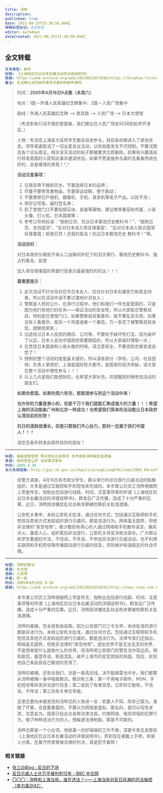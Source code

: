 ```yaml
---
title: 汤晔
description: 
published: true
date: 2021-09-25T15:39:58.094Z
特殊标签标记: #无标签
editor: markdown
dateCreated: 2021-09-25T15:39:58.094Z
---
```


## 全文转载

```YAML
文本类型: 邮件
标题: 《上海地区抗议日本右翼活动的详细说明书》
链接: https://web.archive.org/web/20210925073208/https://bluehua.tistory.com/47
备注: 无法确认这份邮件是否与最初的邮件相同
```

> 时间：**2005年4月16日9点整（本周六）**
>
> 地点：1路－外滩人民英雄纪念碑集中、2路－人民广场集中
>
> 路线：外滩人民英雄纪念碑 —> 南京路 —> 人民广场 —> 日本大使馆
>
> （考虑到有行动不便的爱国者，我们建议在人民广场坐925B到虹桥开发区。）
>
> 人物：有消息上海各大高校学生都会自发参与，目前各校都进入了紧张状态，领导普遍取消了一切出差会议活动，以防局面发生不可控制。不要试图去各个论坛查证，相关该天活动的帖子都被要求立即删除。如果有兴趣请自行转发周围的人获知此事并邀请参加，如果不愿直接参与届时去看看热闹也好的，会是难得的景观！^\_^
>
> **活动注意事项：**
>
> 1. 记得自带干粮和饮水，不要选择日本的品牌；
> 2. 尽量不要带贵重物品，尽量穿运动鞋，便于跑动；
> 3. 不要携带日产相机、摄像机、手机、录音机等电子产品，以防不测；
> 4. 带好记号笔，届时签名用；
> 5. 到了使馆门口不要投掷石块、金属等硬物，建议携带番茄和鸡蛋、小泉头像、打火机、日本国旗等；
> 6. 参考口号和标语：“抵制日货、抗议日本篡改历史教科书！”、“抵制日货、支持国货”、“反对日本进入常任理事国”、“反对日本进入联合国常任理事国！拒绝日货！还我钓鱼岛！抗议日本篡改历史 教科书！”等。
>
> **活动目的：**
>
> 对日本政府长期拒不承认二战期间所犯下的滔天罪行、篡改历史教科书、强占钓鱼岛、妄想
>
> 加入常任理事国的卑鄙行径表示最最强烈的抗议！！！
>
> **最重要提示：**
>
> 1. 此次活动不针对任何在华日本友人、仅仅针对日本右翼势力和其支持者，所以在活动中请不要过激地针对友人；
> 2. 警察是人民的公仆，在游行过程中，他们和我们一样也是爱国的，只是因为他们有他们的任务——保证活动的安全性，所以大家配合警察叔叔，特别是在使馆门口，如果警察叔叔看着你，就不要乱丢东西，如果没有人看着你，就丢一个鸡蛋或者一个番茄，万一丢完了被警察叔叔发现，就朝他笑笑；
> 3. 沿途经过日本人投资的商店、公司等，不要给予破坏性打击，因为破坏了以后，日本人会向中国政府索要赔偿的，所以大家届时理智一点；
> 4. 在焚烧日本国旗和小泉头像的时候，请注意安全，不要烧到衣服变成自焚了！
> 5. 控制好整个活动的度是最关键的，所以请各部分（学校、公司、社会团体）负责人掌控好，上海是国际性大都市，是国家的经济命脉，请大家在整个活动中理性参与！！！
> 6. 以上几点是我们能想到的，也希望大家补充，并提醒到时候参加活动的朋友们。
>
> **如果你爱国，如果你周六有空，那就请参与到这个活动中来！**
>
> **也许你的力量是渺小的，但是千万个我们就能汇聚成强大的力量！！！希望上海的活动能象广州和北京一样成功！也希望我们简单的活动能让日本政府认清目前的形势！**
>
> **抗日的道路很漫长，但是只要我们齐心协力，胜利一定属于我们中国人！！！**
>
> 请您无条件转发此邮件给你的朋友！

---

```YAML
标题: 编造虚假信息 聚众扰乱社会秩序 本市居民汤晔被批准逮捕
来源: 政府信息公开 治安情况发布
时间: 2005.4.26
永久失效链接: http://gaj.sh.gov.cn/shpolice/xxgk/zaqkfb/item/2005_04/aa793250320060013631.shtml
```

> 经警方调查，4月16日本市部分学生、群众举行的涉日游行示威活动的酝酿组织，大多是通过互联网和手机短信来完成的。本市某公司员工汤晔根据网上零星传言，炮制出包括游行线路、时间、注意事项等的所谓《上海地区抗议日本右翼活动的详细说明书》，群发后广泛传播，造成了十分严重的后果。近日，汤晔因涉嫌扰乱社会秩序罪被检察机关批准逮捕。
>
> 公安机关重申，未经公安机关批准，通过任何方式，包括通过互联网和手机短信及其他方式发起组织游行示威的，都是违法行为。网络虽无国界，但绝非法律的“真空地带”。极少数别有用心的人通过网络和手机散布谣言，煽风点火，蛊惑人心，组织策划非法游行，公安机关将坚决依法查处。广大群众和学生要遵纪守法，不信谣，不传谣，不参加非法游行示威活动，也不利用互联网和手机短信等传播鼓动游行示威的信息，共同维护和谐稳定的社会环境。

---

```YAML
标题: 汤晔的教训
来源: 东方网
选稿: 上官贤
作者: 陈一新
时间: 2005年4月29日 9:30
链接: https://web.archive.org/web/20120818224542/http://news.sina.com.cn/o/2005-04-29/09315784366s.shtml
```

> 本市某公司员工汤晔根据网上零星传言，炮制出包括游行线路、时间、注意事项等的所谓《上海地区抗议日本右翼活动的详细说明书》，群发后广泛传播，造成十分严重的后果。近日，汤晔因涉嫌扰乱社会秩序罪被检察机关批准逮捕。
>
> 汤晔的被捕，完全是咎由自取。因为公安部门已三令五申，未经批准的游行都是非法行为。未经公安机关批准，通过任何方式，包括通过互联网和手机短信及其他方式发起组织游行示威的，都是违法行为。法律专家们还指出，网络虽无国界，但绝非法律的“真空地带”。虚拟世界不是无法无天的世界，不是想做是什么就做什么的世界。但汤晔把公安部门的警告当作耳边风，明知故犯，蓄意传谣，制造混乱，破坏上海市的安定团结的局面。现在，轮到他自己来品尝自己酿成的苦酒了。
>
> 汤晔的被捕，还告诉我们，法是一条高压线，决不能越雷池半步。我们都要从汤晔被捕一事中吸取教训。教训有三条：第一不用电子邮件、MSN、手机短信等转发非法游行信息；第二收到了有害信息，立即将它删除，不信谣，不传谣；第三向有关单位举报。
>
> 这里还要向未被发现的汤晔式的人物进一言：若要人不知，除非己莫为。谁做了坏事，总是要暴露的。不要以为网络是虚拟、匿名的，就可以任性发泄，恣意妄为。国家已经出台各种法律法规，约束网络、电信领域的犯罪行为。做了种种违法行为的人，想躲避法律制裁，那是不可能的。
>
> 汤晔也算是一个小白领。他放着一份好端端的工作不做，深更半夜去发那些《上海地区抗议日本右翼活动的详细说明书》，弄到现在被戴上手拷，和家人分离，在看守所里等候法律的判决，真是犯不着啊！

### 相关链接

+ [张三のBlog : 反日的下场](https://web.archive.org/web/20070923010341/http://zhang3.blogspirit.com/archive/2005/04/13/2134.html)
+ [反日示威人士许万平被判刑12年 - BBC 中文网](https://web.archive.org/web/20200617224305/http://news.bbc.co.uk/chinese/simp/hi/newsid_4550000/newsid_4558800/4558802.stm)
+ [〇〇〇：汤晔和上海当局，谁在违法？——上海当局对反日风潮的司法操控（单刃毒剑42）](https://web.archive.org/web/20210925090422/http://liuxiaobo.info/blog/archives/18806)
